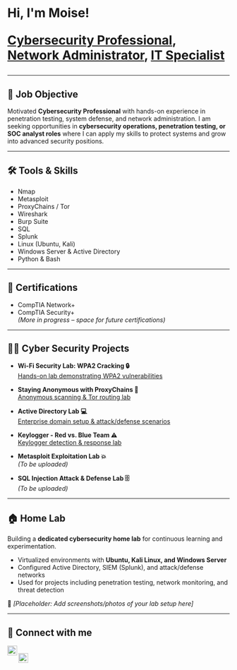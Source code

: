 <h1>Hi, I'm Moise! <br/>
  
  <a href="#">Cybersecurity Professional</a>, <a href="#">Network Administrator</a>, <a href="#">IT Specialist</a></h1>

---

<h2>🎯 Job Objective</h2>

Motivated **Cybersecurity Professional** with hands-on experience in penetration testing, system defense, and network administration. I am seeking opportunities in **cybersecurity operations, penetration testing, or SOC analyst roles** where I can apply my skills to protect systems and grow into advanced security positions.  

---

<h2>🛠 Tools & Skills</h2>

- Nmap  
- Metasploit  
- ProxyChains / Tor  
- Wireshark  
- Burp Suite  
- SQL  
- Splunk  
- Linux (Ubuntu, Kali)  
- Windows Server & Active Directory  
- Python & Bash  

---

<h2>📜 Certifications</h2>

- CompTIA Network+  
- CompTIA Security+  
*(More in progress – space for future certifications)*  

---

<h2>👨‍💻 Cyber Security Projects</h2>

- **Wi-Fi Security Lab: WPA2 Cracking 🔒**  
  [Hands-on lab demonstrating WPA2 vulnerabilities](https://github.com/MoTech57/WiFi-Security-Lab-WPA2-Cracking-/tree/main)  

- **Staying Anonymous with ProxyChains 👻**  
  [Anonymous scanning & Tor routing lab](https://github.com/MoTech57/Staying-Anonymous-with-ProxyChains)  

- **Active Directory Lab 💻**  
  [Enterprise domain setup & attack/defense scenarios](https://github.com/MoTech57/Active-Directory-Lab)  

- **Keylogger - Red vs. Blue Team ⚠️**  
  [Keylogger detection & response lab](https://github.com/MoTech57/Keylogger-Red-vs-Blue-Team)  

- **Metasploit Exploitation Lab 💥**  
  *(To be uploaded)*  

- **SQL Injection Attack & Defense Lab 🗄️**  
  *(To be uploaded)*  

---

<h2>🏠 Home Lab</h2>

Building a **dedicated cybersecurity home lab** for continuous learning and experimentation.  
- Virtualized environments with **Ubuntu, Kali Linux, and Windows Server**  
- Configured Active Directory, SIEM (Splunk), and attack/defense networks  
- Used for projects including penetration testing, network monitoring, and threat detection  

📸 *[Placeholder: Add screenshots/photos of your lab setup here]*  

---

<h2> 🤳 Connect with me</h2>

[<img align="left" alt="Moise | LinkedIn" width="22px" src="https://cdn.jsdelivr.net/npm/simple-icons@v3/icons/linkedin.svg" />][linkedin]  
[<img align="left" alt="Moise | GitHub" width="22px" src="https://cdn.jsdelivr.net/npm/simple-icons@v3/icons/github.svg" />][github]  

<br/>

[linkedin]: https://linkedin.com/in/  
[github]: https://github.com/MoTech57
